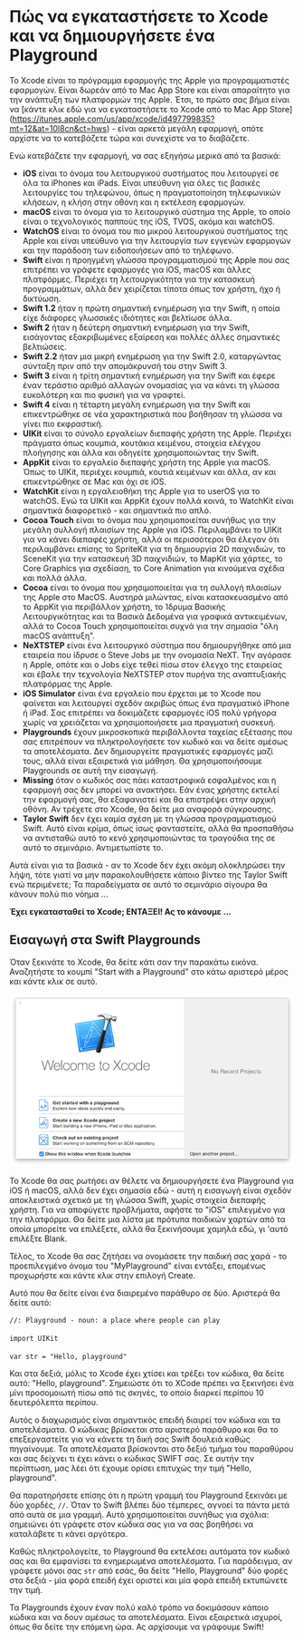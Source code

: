 # Πώς να εγκαταστήσετε το Xcode και να δημιουργήσετε ένα Playground

Το Xcode είναι το πρόγραμμα εφαρμογής της Apple για προγραμματιστές εφαρμογών. Είναι δωρεάν από το Mac App Store και είναι απαραίτητο για την ανάπτυξη των πλατφορμών της Apple. Έτσι, το πρώτο σας βήμα είναι να [κάντε κλικ εδώ για να εγκαταστήσετε το Xcode από το Mac App Store] (https://itunes.apple.com/us/app/xcode/id497799835?mt=12&at=10l8cn&ct=hws) - είναι αρκετά μεγάλη εφαρμογή, οπότε αρχίστε να το κατεβάζετε τώρα και συνεχίστε να το διαβάζετε.

Ενώ κατεβάζετε την εφαρμογή, να σας εξηγήσω μερικά από τα βασικά:

- **iOS** είναι το όνομα του λειτουργικού συστήματος που λειτουργεί σε όλα τα iPhones και iPads. Είναι υπεύθυνη για όλες τις βασικές λειτουργίες του τηλεφώνου, όπως η πραγματοποίηση τηλεφωνικών κλήσεων, η κλήση στην οθόνη και η εκτέλεση εφαρμογών.
- **macOS** είναι το όνομα για το λειτουργικό σύστημα της Apple, το οποίο είναι ο τεχνολογικός παππούς της iOS, TVOS, ακόμα και watchOS.
- **WatchOS** είναι το όνομα του πιο μικρού λειτουργικού συστήματος της Apple και είναι υπεύθυνο για την λειτουργία των εγγενών εφαρμογών και την παράδοση των ειδοποιήσεων από το τηλέφωνο.
- **Swift** είναι η προηγμένη γλώσσα προγραμματισμού της Apple που σας επιτρέπει να γράφετε εφαρμογές για iOS, macOS και άλλες πλατφόρμες. Περιέχει τη λειτουργικότητα για την κατασκευή προγραμμάτων, αλλά δεν χειρίζεται τίποτα όπως τον χρήστη, ήχο ή δικτύωση.
- **Swift 1.2** ήταν η πρώτη σημαντική ενημέρωση για την Swift, η οποία είχε διάφορες γλωσσικές ιδιότητες και βελτίωσε άλλα.
- **Swift 2** ήταν η δεύτερη σημαντική ενημέρωση για την Swift, εισάγοντας εξακριβωμένες εξαίρεση και πολλές άλλες σημαντικές βελτιώσεις.
- **Swift 2.2** ήταν μια μικρή ενημέρωση για την Swift 2.0, καταργώντας σύνταξη πριν από την απομάκρυνσή του στην Swift 3.
- **Swift 3** είναι η τρίτη σημαντική ενημέρωση για την Swift και έφερε έναν τεράστιο αριθμό αλλαγών ονομασίας για να κάνει τη γλώσσα ευκολότερη και πιο φυσική για να γραφτεί.
- **Swift 4** είναι η τέταρτη μεγάλη ενημέρωση για την Swift και επικεντρώθηκε σε νέα χαρακτηριστικά που βοήθησαν τη γλώσσα να γίνει πιο εκφραστική.
- **UIKit** είναι το σύνολο εργαλείων διεπαφής χρήστη της Apple. Περιέχει πράγματα όπως κουμπιά, κουτάκια κειμένου, στοιχεία ελέγχου πλοήγησης και άλλα και οδηγείτε χρησιμοποιώντας την Swift.
- **AppKit** είναι το εργαλείο διεπαφής χρήστη της Apple για macOS. Όπως το UIKit, περιέχει κουμπιά, κουτιά κειμένων και άλλα, αν και επικεντρώθηκε σε Mac και όχι σε iOS.
- **WatchKit** είναι η εργαλειοθήκη της Apple για το userOS για το watchOS. Ενώ τα UIKit και AppKit έχουν πολλά κοινά, το WatchKit είναι σημαντικά διαφορετικό - και σημαντικά πιο απλό.
- **Cocoa Touch** είναι το όνομα που χρησιμοποιείται συνήθως για την μεγάλη συλλογή πλαισίων της Apple για iOS. Περιλαμβάνει το UIKit για να κάνει διεπαφές χρήστη, αλλά οι περισσότεροι θα έλεγαν ότι περιλαμβάνει επίσης το SpriteKit για τη δημιουργία 2D παιχνιδιών, το SceneKit για την κατασκευή 3D παιχνιδιών, το MapKit για χάρτες, το Core Graphics για σχεδίαση, το Core Animation για κινούμενα σχέδια και πολλά άλλα.
- **Cocoa** είναι το όνομα που χρησιμοποιείται για τη συλλογή πλαισίων της Apple στο MacOS. Αυστηρά μιλώντας, είναι κατασκευασμένο από το AppKit για περιβάλλον χρήστη, το Ίδρυμα Βασικής Λειτουργικότητας και τα Βασικά Δεδομένα για γραφικά αντικειμένων, αλλά το Cocoa Touch χρησιμοποιείται συχνά για την σημασία "όλη macOS ανάπτυξη".
- **NeXTSTEP** είναι ένα λειτουργικό σύστημα που δημιουργήθηκε από μια εταιρεία που ίδρυσε ο Steve Jobs με την ονομασία NeXT. Την αγόρασε η Apple, οπότε και ο Jobs είχε τεθεί πίσω στον έλεγχο της εταιρείας και έβαλε την τεχνολογία NeXTSTEP στον πυρήνα της αναπτυξιακής πλατφόρμας της Apple.
- **iOS Simulator** είναι ένα εργαλείο που έρχεται με το Xcode που φαίνεται και λειτουργεί σχεδόν ακριβώς όπως ένα πραγματικό iPhone ή iPad. Σας επιτρέπει να δοκιμάζετε εφαρμογές iOS πολύ γρήγορα χωρίς να χρειάζεται να χρησιμοποιήσετε μια πραγματική συσκευή.
- **Playgrounds** έχουν μικροσκοπικά περιβάλλοντα ταχείας εξέτασης που σας επιτρέπουν να πληκτρολογήσετε τον κωδικό και να δείτε αμέσως τα αποτελέσματα. Δεν δημιουργείτε πραγματικές εφαρμογές μαζί τους, αλλά είναι εξαιρετικά για μάθηση. Θα χρησιμοποιήσουμε Playgrounds σε αυτή την εισαγωγή.
- **Missing** όταν ο κωδικός σας πάει καταστροφικά εσφαλμένος και η εφαρμογή σας δεν μπορεί να ανακτήσει. Εάν ένας χρήστης εκτελεί την εφαρμογή σας, θα εξαφανιστεί και θα επιστρέψει στην αρχική οθόνη. Αν τρέχετε στο Xcode, θα δείτε μια αναφορά σύγκρουσης.
- **Taylor Swift** δεν έχει καμία σχέση με τη γλώσσα προγραμματισμού Swift. Αυτό είναι κρίμα, όπως ίσως φανταστείτε, αλλά θα προσπαθήσω να αντισταθώ αυτό το κενό χρησιμοποιώντας τα τραγούδια της σε αυτό το σεμινάριο. Αντιμετωπίστε το.

Αυτά είναι για τα βασικά - αν το Xcode δεν έχει ακόμη ολοκληρώσει την λήψη, τότε γιατί να μην παρακολουθήσετε κάποιο βίντεο της Taylor Swift ενώ περιμένετε; Τα παραδείγματα σε αυτό το σεμινάριο σίγουρα θα κάνουν πολύ πιο νόημα ...

**Έχει εγκατασταθεί το Xcode; ΕΝΤΑΞΕΙ! Ας το κάνουμε ...**

## Εισαγωγή στα Swift Playgrounds

Όταν ξεκινάτε το Xcode, θα δείτε κάτι σαν την παρακάτω εικόνα. Αναζητήστε το κουμπί "Start with a Playground" στο κάτω αριστερό μέρος και κάντε κλικ σε αυτό.

![Όταν ξεκινάτε το Xcode θα ερωτηθεί τι είδους έργο θέλετε να κάνετε. Παρακαλώ επιλέξτε Getting Started with a Playground.](0-1.png)

Το Xcode θα σας ρωτήσει αν θέλετε να δημιουργήσετε ένα Playground για iOS ή macOS, αλλά δεν έχει σημασία εδώ - αυτή η εισαγωγή είναι σχεδόν αποκλειστικά σχετικά με τη γλώσσα Swift, χωρίς στοιχεία διεπαφής χρήστη. Για να αποφύγετε προβλήματα, αφήστε το "iOS" επιλεγμένο για την πλατφόρμα. Θα δείτε μια λίστα με πρότυπα παιδικών χαρτών από τα οποία μπορείτε να επιλέξετε, αλλά θα ξεκινήσουμε χαμηλά εδώ, γι 'αυτό επιλέξτε Blank.

Τέλος, το Xcode θα σας ζητήσει να ονομάσετε την παιδική σας χαρά - το προεπιλεγμένο όνομα του "MyPlayground" είναι εντάξει, επομένως προχωρήστε και κάντε κλικ στην επιλογή Create.

Αυτό που θα δείτε είναι ένα διαιρεμένο παράθυρο σε δύο. Αριστερά θα δείτε αυτό:

    //: Playground - noun: a place where people can play

    import UIKit

    var str = "Hello, playground"

Και στα δεξιά, μόλις το Xcode έχει χτίσει και τρέξει τον κώδικα, θα δείτε αυτό: "Hello, playground". Σημειώστε ότι το XCode πρέπει να ξεκινήσει ένα μίνι προσομοιωτή πίσω από τις σκηνές, το οποίο διαρκεί περίπου 10 δευτερόλεπτα περίπου.

Αυτός ο διαχωρισμός είναι σημαντικός επειδή διαιρεί τον κώδικα και τα αποτελέσματα. Ο κώδικας βρίσκεται στο αριστερό παράθυρο και θα το επεξεργαστείτε για να κάνετε τη δική σας Swift δουλειά καθώς πηγαίνουμε. Τα αποτελέσματα βρίσκονται στο δεξιό τμήμα του παραθύρου και σας δείχνει τι έχει κάνει ο κώδικας SWIFT σας. Σε αυτήν την περίπτωση, μας λέει ότι έχουμε ορίσει επιτυχώς την τιμή "Hello, playground".

Θα παρατηρήσετε επίσης ότι η πρώτη γραμμή του Playground ξεκινάει με δύο χορδές, `//`. Όταν το Swift βλέπει δύο τέμπερες, αγνοεί τα πάντα μετά από αυτά σε μια γραμμή. Αυτό χρησιμοποιείται συνήθως για σχόλια: σημειώνει ότι γράφετε στον κώδικα σας για να σας βοηθήσει να καταλάβετε τι κάνει αργότερα.

Καθώς πληκτρολογείτε, το Playground θα εκτελέσει αυτόματα τον κωδικό σας και θα εμφανίσει τα ενημερωμένα αποτελέσματα. Για παράδειγμα, αν γράφετε μόνοι σας `str` ​​από εσάς, θα δείτε "Hello, Playground" δύο φορές στα δεξιά - μία φορά επειδή έχει οριστεί και μία φορά επειδή εκτυπώνετε την τιμή.

Τα Playgrounds έχουν έναν πολύ καλό τρόπο να δοκιμάσουν κάποιο κώδικα και να δουν αμέσως τα αποτελέσματα. Είναι εξαιρετικά ισχυροί, όπως θα δείτε την επόμενη ώρα. Ας αρχίσουμε να γράφουμε Swift!
